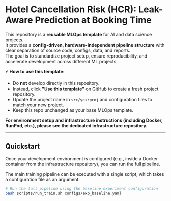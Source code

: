 # Hotel Cancellation Risk (HCR): Leak-Aware Prediction at Booking Time

This repository is a **reusable MLOps template** for AI and data science projects.  
It provides a **config-driven, hardware-independent pipeline structure** with clear separation of source code, configs, data, and reports.  
The goal is to standardize project setup, ensure reproducibility, and accelerate development across different ML projects.

⚡ **How to use this template:**  
- Do **not** develop directly in this repository.  
- Instead, click **"Use this template"** on GitHub to create a fresh project repository.  
- Update the project name in `src/yourproj` and configuration files to match your new project.  
- Keep this repo unchanged as your base MLOps template.

**For environment setup and infrastructure instructions (including Docker, RunPod, etc.), please see the dedicated infrastructure repository.**

---

## Quickstart

Once your development environment is configured (e.g., inside a Docker container from the infrastructure repository), you can run the full pipeline.

The main training pipeline can be executed with a single script, which takes a configuration file as an argument:

```bash
# Run the full pipeline using the baseline experiment configuration
bash scripts/run_train.sh configs/exp_baseline.yaml
